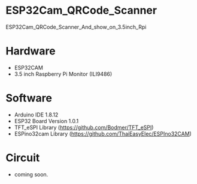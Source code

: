 # ESP32Cam_QRCode_Scanner
ESP32Cam_QRCode_Scanner_And_show_on_3.5inch_Rpi

# Hardware
- ESP32CAM
- 3.5 inch Raspberry Pi Monitor (ILI9486)

# Software
- Arduino IDE 1.8.12
- ESP32 Board Version 1.0.1
- TFT_eSPI Library (https://github.com/Bodmer/TFT_eSPI)
- ESPino32cam Library (https://github.com/ThaiEasyElec/ESPIno32CAM)

# Circuit
- coming soon.
